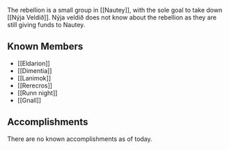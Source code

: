 The rebellion is a small group in [[Nautey]], with the sole goal to take down [[Nýja Veldið]]. Nýja veldið  does not know about the rebellion as they are still giving funds to Nautey.

## Known Members
- [[Eldarion]]
- [[Dimentia]]
- [[Lanimok]]
- [[Rerecros]]
- [[Runn night]]
- [[Gnall]]


## Accomplishments
There are no known accomplishments as of today.